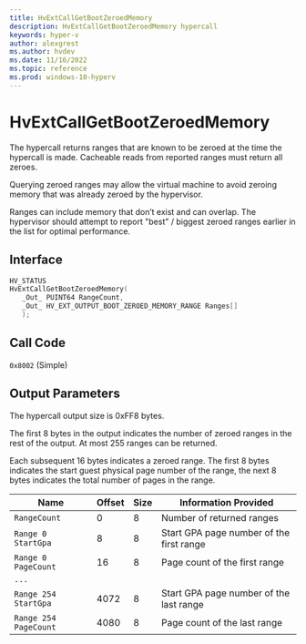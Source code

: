 ```yaml
---
title: HvExtCallGetBootZeroedMemory
description: HvExtCallGetBootZeroedMemory hypercall
keywords: hyper-v
author: alexgrest
ms.author: hvdev
ms.date: 11/16/2022
ms.topic: reference
ms.prod: windows-10-hyperv
---
```


# HvExtCallGetBootZeroedMemory

The hypercall returns ranges that are known to be zeroed at the time the hypercall is made. Cacheable reads from reported ranges must return all zeroes.

Querying zeroed ranges may allow the virtual machine to avoid zeroing memory that was already zeroed by the hypervisor.

Ranges can include memory that don’t exist and can overlap. The hypervisor should attempt to report "best" / biggest zeroed ranges earlier in the list for optimal performance.

## Interface

 ```c
HV_STATUS
HvExtCallGetBootZeroedMemory(
    _Out_ PUINT64 RangeCount,
    _Out_ HV_EXT_OUTPUT_BOOT_ZEROED_MEMORY_RANGE Ranges[]
    );
 ```

## Call Code

`0x8002` (Simple)

## Output Parameters

The hypercall output size is 0xFF8 bytes.

The first 8 bytes in the output indicates the number of zeroed ranges in the rest of the output. At most 255 ranges can be returned.

Each subsequent 16 bytes indicates a zeroed range. The first 8 bytes indicates the start guest physical page number of the range, the next 8 bytes indicates the total number of pages in the range.

| Name                    | Offset     | Size     | Information Provided                      |
|-------------------------|------------|----------|-------------------------------------------|
| `RangeCount`            | 0          | 8        | Number of returned ranges                 |
| `Range 0 StartGpa`      | 8          | 8        | Start GPA page number of the first range  |
| `Range 0 PageCount`     | 16         | 8        | Page count of the first range             |
| `...`                   |            |          |                                           |
| `Range 254 StartGpa`    | 4072       | 8        | Start GPA page number of the last range   |
| `Range 254 PageCount`   | 4080       | 8        | Page count of the last range              |
